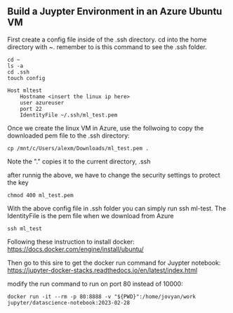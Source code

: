 ## Build a Juypter Environment in an Azure Ubuntu VM

First create a config file inside of the .ssh directory. cd into the home directory with ~. remember to is this command to see the .ssh folder. 
```
cd ~
ls -a
cd .ssh
touch config
```
```
Host mltest  
    Hostname <insert the linux ip here>  
    user azureuser  
    port 22  
    IdentityFile ~/.ssh/ml_test.pem  
```
Once we create the linux VM in Azure, use the follwoing to copy the downloaded pem file to the .ssh directory:
```
cp /mnt/c/Users/alexm/Downloads/ml_test.pem .
```  
Note the "." copies it to the current directory, .ssh

after runnig the above, we have to change the security settings to protect the key 
```
chmod 400 ml_test.pem
```

With the above config file in .ssh folder you can simply run ssh ml-test. The IdentityFile is the pem file when we download from Azure

```
ssh ml_test
```
Following these instruction to install docker: https://docs.docker.com/engine/install/ubuntu/

Then go to this sire to get the docker run command for Juypter notebook: https://jupyter-docker-stacks.readthedocs.io/en/latest/index.html

modify the run command to run on port 80 instead of 10000:
```
docker run -it --rm -p 80:8888 -v "${PWD}":/home/jovyan/work jupyter/datascience-notebook:2023-02-28
```











